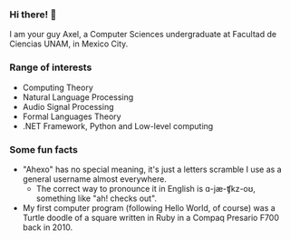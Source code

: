 ### Hi there! 👋
I am your guy Axel, a Computer Sciences undergraduate at Facultad de Ciencias UNAM, in Mexico City.

### Range of interests 
- Computing Theory
- Natural Language Processing
- Audio Signal Processing
- Formal Languages Theory
- .NET Framework, Python and Low-level computing

### Some fun facts
- "Ahexo" has no special meaning, it's just a letters scramble I use as a general username almost everywhere.
  - The correct way to pronounce it in English is ɑ-jæ-ʧkz-oʊ, something like "ah! checks out".
- My first computer program (following Hello World, of course) was a Turtle doodle of a square written in Ruby in a Compaq Presario F700 back in 2010.
